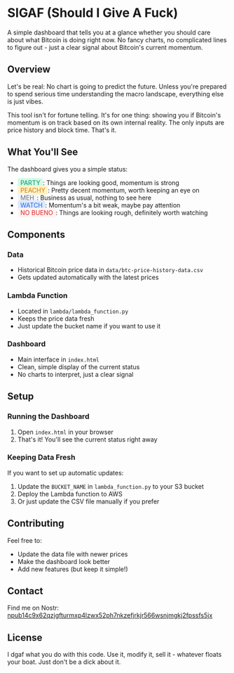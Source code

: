 # SIGAF (Should I Give A Fuck)

A simple dashboard that tells you at a glance whether you should care about what Bitcoin is doing right now. No fancy charts, no complicated lines to figure out - just a clear signal about Bitcoin's current momentum.

## Overview

Let's be real: No chart is going to predict the future. Unless you're prepared to spend serious time understanding the macro landscape, everything else is just vibes.

This tool isn't for fortune telling. It's for one thing: showing you if Bitcoin's momentum is on track based on its own internal reality. The only inputs are price history and block time. That's it.

## What You'll See

The dashboard gives you a simple status:

- <span style="color: #059669; background: #d1fae5; padding: 2px 6px; border-radius: 4px;">PARTY</span>: Things are looking good, momentum is strong
- <span style="color: #d97706; background: #fef3c7; padding: 2px 6px; border-radius: 4px;">PEACHY</span>: Pretty decent momentum, worth keeping an eye on
- <span style="color: #6b7280; background: #f3f4f6; padding: 2px 6px; border-radius: 4px;">MEH</span>: Business as usual, nothing to see here
- <span style="color: #2563eb; background: #dbeafe; padding: 2px 6px; border-radius: 4px;">WATCH</span>: Momentum's a bit weak, maybe pay attention
- <span style="color: #dc2626; background: #fef2f2; padding: 2px 6px; border-radius: 4px;">NO BUENO</span>: Things are looking rough, definitely worth watching

## Components

### Data
- Historical Bitcoin price data in `data/btc-price-history-data.csv`
- Gets updated automatically with the latest prices

### Lambda Function
- Located in `lambda/lambda_function.py`
- Keeps the price data fresh
- Just update the bucket name if you want to use it

### Dashboard
- Main interface in `index.html`
- Clean, simple display of the current status
- No charts to interpret, just a clear signal

## Setup

### Running the Dashboard
1. Open `index.html` in your browser
2. That's it! You'll see the current status right away

### Keeping Data Fresh
If you want to set up automatic updates:
1. Update the `BUCKET_NAME` in `lambda_function.py` to your S3 bucket
2. Deploy the Lambda function to AWS
3. Or just update the CSV file manually if you prefer

## Contributing

Feel free to:
- Update the data file with newer prices
- Make the dashboard look better
- Add new features (but keep it simple!)

## Contact

Find me on Nostr: [npub14c9x62qzjgfturmxp4lzwx52ph7nkzefjrkjr566wsnjmgkj2fpssfs5jx](https://primal.net/p/npub14c9x62qzjgfturmxp4lzwx52ph7nkzefjrkjr566wsnjmgkj2fpssfs5jx)

## License

I dgaf what you do with this code. Use it, modify it, sell it - whatever floats your boat. Just don't be a dick about it.
